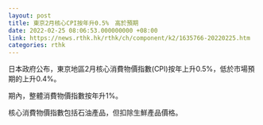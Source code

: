 ```yaml
---
layout: post
title: 東京2月核心CPI按年升0.5%　高於預期
date: 2022-02-25 08:06:53.000000000 +08:00
link: https://news.rthk.hk/rthk/ch/component/k2/1635766-20220225.htm
categories: rthk
---
```


日本政府公布，東京地區2月核心消費物價指數(CPI)按年上升0.5%，低於市場預期的上升0.4%。

期內，整體消費物價指數按年升1%。

核心消費物價指數包括石油產品，但扣除生鮮產品價格。
